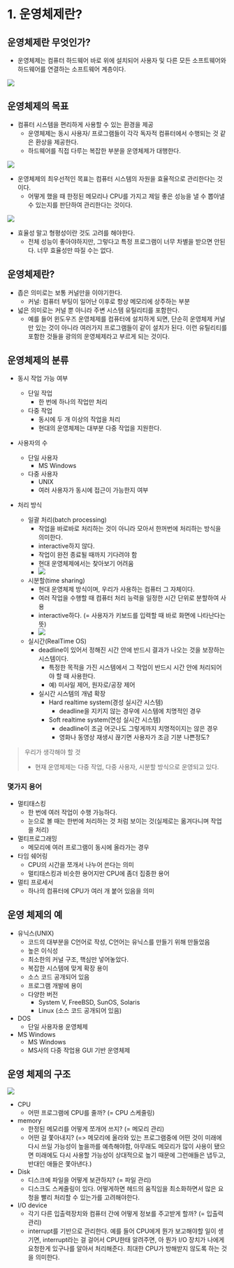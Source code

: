 # 1. 운영체제란?

## 운영체제란 무엇인가?
- 운영체제는 컴퓨터 하드웨어 바로 위에 설치되어 사용자 및 다른 모든 소프트웨어와 하드웨어를 연결하는 소프트웨어 계층이다.

![](https://i.imgur.com/vRAg2T9.png)

## 운영체제의 목표
- 컴퓨터 시스템을 편리하게 사용할 수 있는 환경을 제공
    - 운영체제는 동시 사용자/ 프로그램들이 각각 독자적 컴퓨터에서 수행되는 것 같은 환상을 제공한다.
    - 하드웨어를 직접 다루는 복잡한 부분을 운영체제가 대행한다.
    
![](https://i.imgur.com/lu6vwTz.png)

- 운영체제의 최우선적인 목표는 컴퓨터 시스템의 자원을 효율적으로 관리한다는 것이다.
    - 어떻게 했을 때 한정된 메모리나 CPU를 가지고 제일 좋은 성능을 낼 수 뽑아낼 수 있는지를 판단하여 관리한다는 것이다.

![](https://i.imgur.com/8aM1WiX.png)

- 효율성 말고 형평성이란 것도 고려를 해야한다.
    - 전체 성능이 좋아야하지만, 그렇다고 특정 프로그램이 너무 차별을 받으면 안된다. 너무 효율성만 따질 수는 없다.


## 운영체제란?
- 좁은 의미로는 보통 커널만을 이야기한다.
    - 커널: 컴퓨터 부팅이 일어난 이후로 항상 메모리에 상주하는 부분
- 넓은 의미로는 커널 뿐 아니라 주변 시스템 유틸리티를 포함한다.
    - 예를 들어 윈도우즈 운영체제를 컴퓨터에 설치하게 되면, 단순히 운영체제 커널만 있는 것이 아니라 여러가지 프로그램들이 같이 설치가 된다. 이런 유틸리티를 포함한 것들을 광의의 운영체제라고 부르게 되는 것이다.

## 운영체제의 분류
- 동시 작업 가능 여부
    - 단일 작업
        - 한 번에 하나의 작업만 처리
    - 다중 작업
        - 동시에 두 개 이상의 작업을 처리
        - 현대의 운영체제는 대부분 다중 작업을 지원한다.

- 사용자의 수 
    - 단일 사용자
        - MS Windows
    - 다중 사용자
        - UNIX
        - 여러 사용자가 동시에 접근이 가능한지 여부

- 처리 방식
    - 일괄 처리(batch processing)
        - 작업을 바로바로 처리하는 것이 아니라 모아서 한꺼번에 처리하는 방식을 의미한다.
        - interactive하지 않다.
        - 작업이 완전 종료될 때까지 기다려야 함
        - 현대 운영체제에서는 찾아보기 어려움
        - ![](https://i.imgur.com/w2BTvfj.png)
    - 시분할(time sharing)
        - 현대 운영체제 방식이며, 우리가 사용하는 컴퓨터 그 자체이다.
        - 여러 작업을 수행할 때 컴퓨터 처리 능력을 일정한 시간 단위로 분할하여 사용
        - interactive하다. (= 사용자가 키보드를 입력할 때 바로 화면에 나타난다는 뜻)
        - ![](https://i.imgur.com/9dDbGbr.png)
    - 실시간(RealTime OS)
        - deadline이 있어서 정해진 시간 안에 반드시 결과가 나오는 것을 보장하는 시스템이다.
            - 특정한 목적을 가진 시스템에서 그 작업이 반드시 시간 안에 처리되어야 할 때 사용한다. 
            - 예) 미사일 제어, 원자로/공장 제어
        - 실시간 시스템의 개념 확장
            - Hard realtime system(경성 실시간 시스템)
                - deadline을 지키지 않는 경우에 시스템에 치명적인 경우
            - Soft realtime system(연성 실시간 시스템)
                - deadline이 조금 어긋나도 그렇게까지 치명적이지는 않은 경우
                - 영화나 동영상 재생시 끊기면 사용자가 조금 기분 나쁜정도?
> 
> 우리가 생각해야 할 것
> - 현재 운영체제는 다중 작업, 다중 사용자, 시분할 방식으로 운영되고 있다.

### 몇가지 용어
- 멀티태스킹
    - 한 번에 여러 작업이 수행 가능하다.
    - 눈으로 볼 때는 한번에 처리하는 것 처럼 보이는 것(실제로는 옮겨다니며 작업을 처리)
- 멀티프로그래밍
    - 메모리에 여러 프로그램이 동시에 올라가는 경우 
- 타임 쉐어링
    - CPU의 시간을 쪼개서 나누어 쓴다는 의미 
    - 멀티태스킹과 비슷한 용어지만 CPU에 좀더 집중한 용어
- 멀티 프로세서 
    - 하나의 컴퓨터에 CPU가 여러 개 붙어 있음을 의미

## 운영 체제의 예
- 유닉스(UNIX)
    - 코드의 대부분을 C언어로 작성, C언어는 유닉스를 만들기 위해 만들었음
    - 높은 이식성
    - 최소한의 커널 구조, 핵심만 넣어놓았다.
    - 복잡한 시스템에 맞게 확장 용이
    - 소스 코드 공개되어 있음
    - 프로그램 개발에 용이
    - 다양한 버전
        - System V, FreeBSD, SunOS, Solaris
        - Linux (소스 코드 공개되어 있음)
- DOS
    - 단일 사용자용 운영체제
- MS Windows 
    - MS Windows 
    - MS사의 다중 작업용 GUI 기반 운영체제

## 운영 체제의 구조
![](https://i.imgur.com/rDBK88r.png)
- CPU
    - 어떤 프로그램에 CPU를 줄까? (= CPU 스케줄링)
- memory
    - 한정된 메모리를 어떻게 쪼개어 쓰지? (= 메모리 관리)
    - 어떤 걸 쫓아내지? (=> 메모리에 올라와 있는 프로그램중에 어떤 것이 미래에 다시 쓰일 가능성이 높을까를 예측해야함, 아무래도 메모리가 많이 사용이 됐으면 미래에도 다시 사용할 가능성이 상대적으로 높기 때문에 그런애들은 냅두고, 반대인 애들은 쫓아낸다.)
- Disk
    - 디스크에 파일을 어떻게 보관하지? (= 파일 관리)
    - 디스크도 스케줄링이 있다. 어떻게하면 헤드의 움직임을 최소화하면서 많은 요청을 빨리 처리할 수 있는가를 고려해야한다.
- I/O device
    - 각기 다른 입출력장치와 컴퓨터 간에 어떻게 정보를 주고받게 할까? (= 입출력 관리)
    - interrupt를 기반으로 관리한다. 예를 들어 CPU에게 뭔가 보고해야할 일이 생기면, interrupt라는 걸 걸어서 CPU한태 알려주면, 아 뭔가 I/O 장치가 나에게 요청한게 있구나를 알아서 처리해준다. 최대한 CPU가 방해받지 않도록 하는 것을 의미한다.
